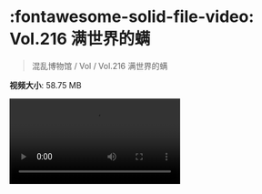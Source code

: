 # :fontawesome-solid-file-video: Vol.216 满世界的螨

> 混乱博物馆 / Vol / Vol.216 满世界的螨

**视频大小**: 58.75 MB

<div class="video"><video src="https://file.hsyhx.top/archive/混乱博物馆/Vol/Vol.216 满世界的螨.mp4" controls preload>🤔 您的浏览器不支持 video 标签</video></div>